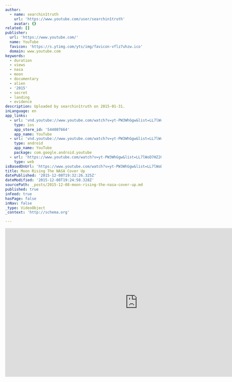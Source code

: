 ```yaml
---
author:
  - name: searchin1truth
    url: 'https://www.youtube.com/user/searchin1truth'
    avatar: {}
related: []
publisher:
  url: 'https://www.youtube.com/'
  name: YouTube
  favicon: 'https://s.ytimg.com/yts/img/favicon-vflz7uhzw.ico'
  domain: www.youtube.com
keywords:
  - duration
  - views
  - nasa
  - moon
  - documentary
  - alien
  - '2015'
  - secret
  - landing
  - evidence
description: Uploaded by searchin1truth on 2015-01-31.
inLanguage: en
app_links:
  - url: 'vnd.youtube://www.youtube.com/watch?v=yt-PW3WhGgw&list=LL7lWoD7HZ2Gdv1RsJOWXTrg&index=6&feature=applinks'
    type: ios
    app_store_id: '544007664'
    app_name: YouTube
  - url: 'vnd.youtube://www.youtube.com/watch?v=yt-PW3WhGgw&list=LL7lWoD7HZ2Gdv1RsJOWXTrg&index=6&feature=applinks'
    type: android
    app_name: YouTube
    package: com.google.android.youtube
  - url: 'https://www.youtube.com/watch?v=yt-PW3WhGgw&list=LL7lWoD7HZ2Gdv1RsJOWXTrg&index=6&feature=applinks'
    type: web
isBasedOnUrl: 'https://www.youtube.com/watch?v=yt-PW3WhGgw&list=LL7lWoD7HZ2Gdv1RsJOWXTrg&index=6'
title: Moon Rising The NASA Cover Up
datePublished: '2015-12-08T19:32:26.325Z'
dateModified: '2015-12-08T19:24:50.328Z'
sourcePath: _posts/2015-12-08-moon-rising-the-nasa-cover-up.md
published: true
inFeed: true
hasPage: false
inNav: false
_type: VideoObject
_context: 'http://schema.org'

---
```

<iframe src="https://cdn.embedly.com/widgets/media.html?src=https%3A%2F%2Fwww.youtube.com%2Fembed%2Fyt-PW3WhGgw%3Ffeature%3Doembed&amp;url=https%3A%2F%2Fwww.youtube.com%2Fwatch%3Fv%3Dyt-PW3WhGgw%26list%3DLL7lWoD7HZ2Gdv1RsJOWXTrg%26index%3D6&amp;image=https%3A%2F%2Fi.ytimg.com%2Fvi%2Fyt-PW3WhGgw%2Fhqdefault.jpg&amp;key=b7d04c9b404c499eba89ee7072e1c4f7&amp;type=text%2Fhtml&amp;schema=youtube" width="854" height="480" scrolling="no" frameborder="0" allowfullscreen="allowfullscreen" style=""></iframe>